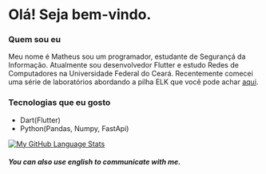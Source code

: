 # Olá! Seja bem-vindo.

### Quem sou eu
Meu nome é Matheus sou um programador, estudante de Segurançá da Informação. Atualmente sou desenvolvedor Flutter e estudo Redes de Computadores na Universidade Federal do Ceará. Recentemente comecei uma série de laboratórios abordando a pilha ELK que você pode achar [aqui](https://github.com/matvinFB/elasticsearch_8_lab).

### Tecnologias que eu gosto
* Dart(Flutter)
* Python(Pandas, Numpy, FastApi)

[![My GitHub Language Stats](https://github-readme-stats.vercel.app/api/top-langs/?username=matvinFB&langs_count=5&custom_title=Minhas%20Estatísticas)]()

##### You can also use english to communicate with me.
